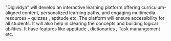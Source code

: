 "Digividya" will develop an interactive learning platform offering curriculum-aligned content, personalized learning paths, and engaging multimedia resources – quizzes , aptitude etc. 
The platform will ensure accessibility for all students. It will also help in clearing the concepts and building logical abilities.
It have features like apptitude , dictionaries , Task manangement etc.
